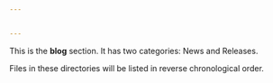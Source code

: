 ```yaml
---


---
```



This is the **blog** section. It has two categories: News and Releases.

Files in these directories will be listed in reverse chronological order.

